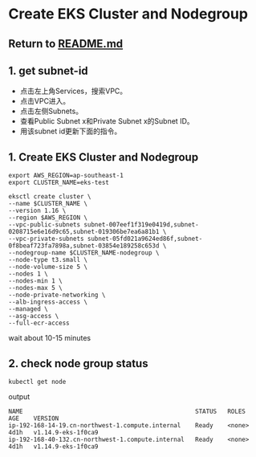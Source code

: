 # Create EKS Cluster and Nodegroup

## Return to [README.md](README.md)

## 1. get subnet-id
- 点击左上角Services，搜索VPC。
- 点击VPC进入。
- 点击左侧Subnets。
- 查看Public Subnet x和Private Subnet x的Subnet ID。
- 用该subnet id更新下面的指令。

## 1. Create EKS Cluster and Nodegroup
```
export AWS_REGION=ap-southeast-1
export CLUSTER_NAME=eks-test

eksctl create cluster \
--name $CLUSTER_NAME \
--version 1.16 \
--region $AWS_REGION \
--vpc-public-subnets subnet-007eef1f319e0419d,subnet-0208715e6e16d9c65,subnet-019306be7ea6a81b1 \
--vpc-private-subnets subnet-05fd021a9624ed86f,subnet-0f8beaf723fa7898a,subnet-03854e189258c653d \
--nodegroup-name $CLUSTER_NAME-nodegroup \
--node-type t3.small \
--node-volume-size 5 \
--nodes 1 \
--nodes-min 1 \
--nodes-max 5 \
--node-private-networking \
--alb-ingress-access \
--managed \
--asg-access \
--full-ecr-access
```
wait about 10-15 minutes
## 2. check node group status
```
kubectl get node
```
output
```
NAME                                                STATUS   ROLES    AGE    VERSION
ip-192-168-14-19.cn-northwest-1.compute.internal    Ready    <none>   4d1h   v1.14.9-eks-1f0ca9
ip-192-168-40-132.cn-northwest-1.compute.internal   Ready    <none>   4d1h   v1.14.9-eks-1f0ca9
```
